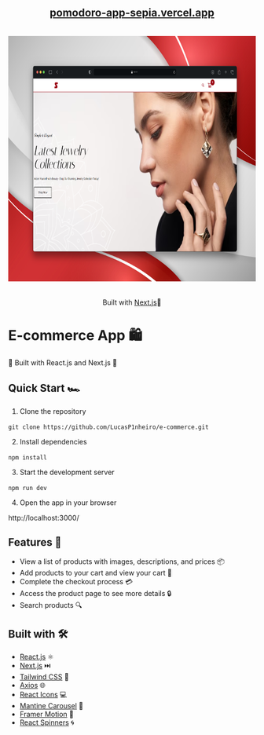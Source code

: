 <div align="center">
  <h2>
    <a href="https://pomodoro-app-sepia.vercel.app">pomodoro-app-sepia.vercel.app</a>
  </h2>
  <br>
  <div>
    <img src="public/thumbnail.svg" height=500/>
  </div>
  <br>
  <div >
    <p>Built with <a href="https://nextjs.org">Next.js</a>🚀</p>
  </div>
</div>


#  E-commerce App 🛍️

🚀 Built with React.js and Next.js 🚀

## Quick Start 🏎️

1. Clone the repository

```git clone https://github.com/LucasP1nheiro/e-commerce.git```


2. Install dependencies

```npm install```


3. Start the development server

```npm run dev```


4. Open the app in your browser

http://localhost:3000/


## Features 🎉

- View a list of products with images, descriptions, and prices 📦
- Add products to your cart and view your cart 🛒
- Complete the checkout process 💳
- Access the product page to see more details 🔒
- Search products 🔍

## Built with 🛠️

- [React.js](https://reactjs.org/) ⚛️
- [Next.js](https://nextjs.org/) ⏭️
- [Tailwind CSS](https://tailwindcss.com/) 🎨
- [Axios](https://axios-http.com/) 🌐
- [React Icons](https://react-icons.github.io/react-icons/) 💻
- [Mantine Carousel](https://mantine.dev/components/carousel/) 🎡
- [Framer Motion](https://www.framer.com/motion/) 🕺
- [React Spinners](https://www.npmjs.com/package/react-spinners) 🌀
